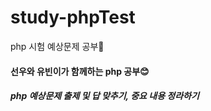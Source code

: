 # study-phpTest
php 시험 예상문제 공부💙 <br>
<h4> 선우와 유빈이가 함께하는 php 공부😊 </h4>
<h5> php 예상문제 출제 및 답 맞추기, 중요 내용 정라하기 </h5>
